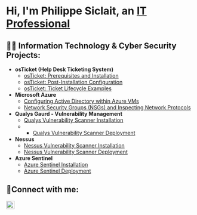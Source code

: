 <h1>Hi, I'm Philippe Siclait, an <a href="https://www.linkedin.com/in/philippe-henry-siclait-6aa54375/">IT Professional</a></h1>

<h2>👨‍💻 Information Technology & Cyber Security Projects:</h2>

- <b>osTicket (Help Desk Ticketing System)</b>
  - [osTicket: Prerequisites and Installation](https://github.com/SiclaitGitHub/osticket-prereqs)
  - [osTicket: Post-Installation Configuration](https://github.com/SiclaitGitHub/post-install-config)
  - [osTicket: Ticket Lifecycle Examples](https://github.com/SiclaitGitHub/ticket-lifecycle)
- <b>Microsoft Azure</b>
  - [Configuring Active Directory within Azure VMs](https://github.com/SiclaitGitHub/configure-ad)
  - [Network Security Groups (NSGs) and Inspecting Network Protocols](https://github.com/SiclaitGitHub/azure-network-protocols)
- <b>Qualys Gaurd - Vulnerability Management</b>
  - [Qualys Vulnerability Scanner Installation](https://github.com/SiclaitGitHub/qualys-scanner)
  - - [Qualys Vulnerability Scanner Deployment](https://github.com/SiclaitGitHub/qualys-deployment)
- <b>Nessus</b>
  - [Nessus Vulnerability Scanner Installation](https://github.com/SiclaitGitHub/nessus-scanner)
  - [Nessus Vulnerability Scanner Deployment](https://github.com/SiclaitGitHub/nessus-deployment)
- <b>Azure Sentinel</b>
  - [Azure Sentinel Installation](https://github.com/SiclaitGitHub/azure-sentiel)
  - [Azure Sentinel Deployment](https://github.com/SiclaitGitHub/azure-sentinel--deployment)
 


<h2>🤳Connect with me:</h2>

[<img align="left" alt="Philippe Siclait | LinkedIn" width="22px" src="https://cdn.jsdelivr.net/npm/simple-icons@v3/icons/linkedin.svg" />][linkedin]

[linkedin]: https://www.linkedin.com/in/philippe-henry-siclait-6aa54375/
